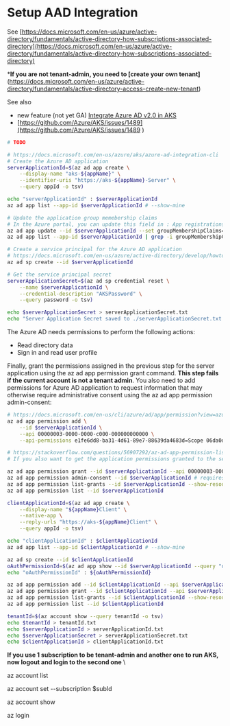 # Setup AAD Integration

See [https://docs.microsoft.com/en-us/azure/active-directory/fundamentals/active-directory-how-subscriptions-associated-directory](https://docs.microsoft.com/en-us/azure/active-directory/fundamentals/active-directory-how-subscriptions-associated-directory)

***If you are not tenant-admin, you need to [create your own tenant]**(https://docs.microsoft.com/en-us/azure/active-directory/fundamentals/active-directory-access-create-new-tenant)

See also 
- new feature (not yet GA) [Integrate Azure AD v2.0 in AKS](https://docs.microsoft.com/en-us/azure/aks/azure-ad-v2)
- [https://github.com/Azure/AKS/issues/1489](https://github.com/Azure/AKS/issues/1489 )

```sh
# TODO

```


```sh
# https://docs.microsoft.com/en-us/azure/aks/azure-ad-integration-cli
# Create the Azure AD application
serverApplicationId=$(az ad app create \
    --display-name "aks-${appName}" \
    --identifier-uris "https://aks-${appName}-Server" \
    --query appId -o tsv)

echo "serverApplicationId" : $serverApplicationId
az ad app list --app-id $serverApplicationId # --show-mine

# Update the application group memebership claims
# In the Azure portal, you can update this field in : App registrations / aks-secgov | Manifest ==> "groupMembershipClaims": "All",
az ad app update --id $serverApplicationId --set groupMembershipClaims=All
az ad app list --app-id $serverApplicationId | grep -i groupMembershipClaims

# Create a service principal for the Azure AD application
# https://docs.microsoft.com/en-us/azure/active-directory/develop/howto-create-service-principal-portal
az ad sp create --id $serverApplicationId

# Get the service principal secret
serverApplicationSecret=$(az ad sp credential reset \
    --name $serverApplicationId \
    --credential-description "AKSPassword" \
    --query password -o tsv)

echo $serverApplicationSecret > serverApplicationSecret.txt
echo "Server Application Secret saved to ./serverApplicationSecret.txt IMPORTANT Keep your secret safe ..." 


```


The Azure AD needs permissions to perform the following actions:
- Read directory data
- Sign in and read user profile

Finally, grant the permissions assigned in the previous step for the server application using the az ad app permission grant command. **This step fails if the current account is not a tenant admin**. You also need to add permissions for Azure AD application to request information that may otherwise require administrative consent using the az ad app permission admin-consent:

```sh
# https://docs.microsoft.com/en-us/cli/azure/ad/app/permission?view=azure-cli-latest
az ad app permission add \
    --id $serverApplicationId \
    --api 00000003-0000-0000-c000-000000000000 \
    --api-permissions e1fe6dd8-ba31-4d61-89e7-88639da4683d=Scope 06da0dbc-49e2-44d2-8312-53f166ab848a=Scope 7ab1d382-f21e-4acd-a863-ba3e13f7da61=Role

# https://stackoverflow.com/questions/56907292/az-ad-app-permission-list-grants-doesnt-match-what-is-listed-for-the-app-in-t
# If you also want to get the application permissions granted to the service principal, currently it is not supported by the Azure CLI and Az powershell module, you need to use AzureAD powershell module.

az ad app permission grant --id $serverApplicationId --api 00000003-0000-0000-c000-000000000000
az ad app permission admin-consent --id $serverApplicationId # requires CLI version min of 2.0.67 and max of 2.1.0.
az ad app permission list-grants --id $serverApplicationId --show-resource-name
az ad app permission list --id $serverApplicationId

clientApplicationId=$(az ad app create \
    --display-name "${appName}Client" \
    --native-app \
    --reply-urls "https://aks-${appName}Client" \
    --query appId -o tsv)

echo "clientApplicationId" : $clientApplicationId
az ad app list --app-id $clientApplicationId # --show-mine

az ad sp create --id $clientApplicationId
oAuthPermissionId=$(az ad app show --id $serverApplicationId --query "oauth2Permissions[0].id" -o tsv)
echo "oAuthPermissionId" : ${oAuthPermissionId}

az ad app permission add --id $clientApplicationId --api $serverApplicationId --api-permissions ${oAuthPermissionId}=Scope
az ad app permission grant --id $clientApplicationId --api $serverApplicationId
az ad app permission list-grants --id $clientApplicationId --show-resource-name
az ad app permission list --id $clientApplicationId

tenantId=$(az account show --query tenantId -o tsv)
echo $tenantId > tenantId.txt
echo $serverApplicationId > serverApplicationId.txt
echo $serverApplicationSecret > serverApplicationSecret.txt
echo $clientApplicationId > clientApplicationId.txt

```

**If you use 1 subscription to be tenant-admin and another one to run AKS, now logout and login to the second one** \

az account list

az account set --subscription $subId

az account show

az login

